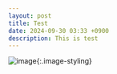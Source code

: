```yaml
---
layout: post
title: Test
date: 2024-09-30 03:33 +0900
description: This is test
---
```


![image](https://cdn.jsdelivr.net/gh/lhr4426/lhr4426.github.io@master/assets/img/posts/KakaoTalk_20240930_031535244.jpg){:.image-styling}  
